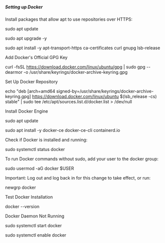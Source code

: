 ##### Setting up Docker



Install packages that allow apt to use repositories over HTTPS:

sudo apt update

sudo apt upgrade -y

sudo apt install -y apt-transport-https ca-certificates curl gnupg lsb-release



Add Docker's Official GPG Key

curl -fsSL https://download.docker.com/linux/ubuntu/gpg | sudo gpg --dearmor -o /usr/share/keyrings/docker-archive-keyring.gpg



Set Up Docker Repository

echo "deb \[arch=amd64 signed-by=/usr/share/keyrings/docker-archive-keyring.gpg] https://download.docker.com/linux/ubuntu $(lsb\_release -cs) stable" | sudo tee /etc/apt/sources.list.d/docker.list > /dev/null



Install Docker Engine

sudo apt update

sudo apt install -y docker-ce docker-ce-cli containerd.io



Check if Docker is installed and running:

sudo systemctl status docker



To run Docker commands without sudo, add your user to the docker group:

sudo usermod -aG docker $USER



Important: Log out and log back in for this change to take effect, or run:

newgrp docker



Test Docker Installation

docker --version



Docker Daemon Not Running

sudo systemctl start docker

sudo systemctl enable docker

